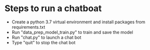 # Steps to run a chatboat
- Create a python 3.7 virtual environment and install packages from requirements.txt
- Run "data_prep_model_train.py" to train and save the model
- Run "chat.py" to launch a chat bot
- Type "quit" to stop the chat bot
